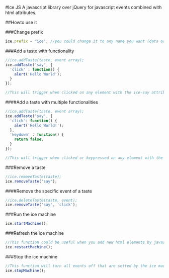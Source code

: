 #Ice JS
A javascript library over jQuery for javascript events combined with html attributes.

##Howto use it

###Change prefix
```js
ice.prefix = "ice"; //you could change it to any name you want (data or ice preffered.)
```

###Add a taste with functionality
```js
//ice.addTaste(taste, event array);
ice.addTaste('say', {
  'click' : function() {
    alert('Hello World');
  }
});

//This will trigger when clicked on any element with the ice-say attribute.
```

####Add a taste with multiple functionalities
```js
//ice.addTaste(taste, event array);
ice.addTaste('say', {
  'click': function() {
    alert('Hello World!');
  },
  'keydown' : function() {
    return false;
  }
});

//This will trigger when clicked or keypressed on any element with the ice-say attribute.
```

###Remove a taste
```js
//ice.removeTaste(taste);
ice.removeTaste('say');
```

####Remove the specific event of a taste
```js
//ice.deleteTaste(taste, event);
ice.removeTaste('say', 'click');
```

###Run the ice machine
```js
ice.startMachine();
```

###Refresh the ice machine
```js
//This function could be useful when you add new html elements by javascript.
ice.restartMachine();
```

###Stop the ice machine
```js
//This function will turn all events off that are setted by the ice machine
ice.stopMachine();
```
